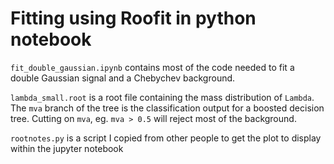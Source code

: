 # Fitting using Roofit in python notebook

`fit_double_gaussian.ipynb` contains most of the code needed
to fit a double Gaussian signal and a Chebychev background.

`lambda_small.root` is a root file containing the mass distribution
of `Lambda`. The `mva` branch of the tree is the classification output
for a boosted decision tree. Cutting on `mva`, eg. `mva > 0.5` will
reject most of the background.

`rootnotes.py` is a script I copied from other people to get the plot
to display within the jupyter notebook
